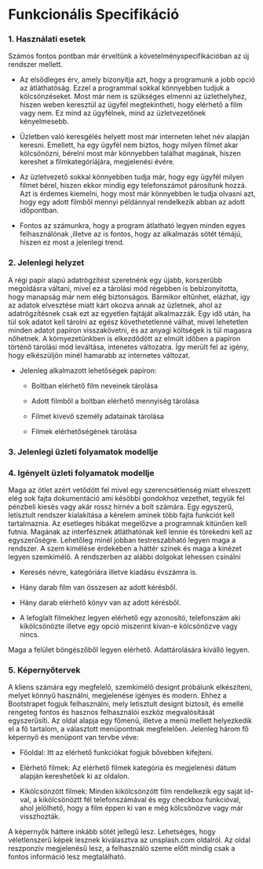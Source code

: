 # Funkcionális Specifikáció
### 1. Használati esetek

Számos fontos pontban már érveltünk a követelményspecifikációban az új rendszer mellett.

* Az elsődleges érv, amely bizonyítja azt, hogy a programunk a jobb opció az átláthatóság.
Ezzel a programmal sokkal könnyebben tudjuk a kölcsönzéseket.
Most már nem is szükséges elmenni az üzlethelyhez, hiszen weben keresztül
az ügyfél megtekintheti, hogy elérhető a film vagy nem.
Ez mind az ügyfélnek, mind az üzletvezetőnek kényelmesebb.

* Üzletben való keresgélés helyett most már interneten lehet név alapján keresni.
Emellett, ha egy ügyfél nem biztos, hogy milyen filmet akar kölcsönözni, bérelni
most már könnyebben találhat magának, hiszen kereshet a filmkategóriájára, megjelenési évére.

* Az üzletvezető sokkal könnyebben tudja már, hogy egy ügyfél milyen
filmet bérel, hiszen ekkor mindig egy telefonszámot párosítunk hozzá.
Azt is érdemes kiemelni, hogy most már könnyebben le tudja olvasni azt, 
hogy egy adott filmből mennyi példánnyal rendelkezik abban az adott időpontban.

* Fontos az számunkra, hogy a program átlatható legyen minden egyes felhasználónak
,illetve az is fontos, hogy az alkalmazás sötét témájú, hiszen ez most a jelenlegi trend. 

### 2. Jelenlegi helyzet
A régi papír alapú adatrögzítést szeretnénk egy újabb, korszerűbb megoldásra
váltani, mivel ez a tárolási mód régebben is bebizonyította, hogy manapság
már nem elég biztonságos. Bármikor eltűnhet, elázhat, így az adatok elvesztése
miatt kárt okozva annak az üzletnek, ahol az adatrögzítésnek csak ezt
az egyetlen fajtáját alkalmazzák. Egy idő után, ha túl sok adatot kell
tárolni az egész követhetetlenné válhat, mivel lehetetlen minden adatot
papíron visszakövetni, és az anyagi költségek is túl magasra nőhetnek.
A környezetünkben is elkezdődött az elmúlt időben a papíron történő 
tárolási mód leváltása, intenetes változatra. Így merült fel az igény,
hogy elkészüljön minél hamarabb az internetes változat.
- Jelenleg alkalmazott lehetőségek papíron:

   * Boltban elérhető film neveinek tárolása
   
   * Adott filmből a boltban elérhető mennyiség tárolása
   
   * Filmet kivevő személy adatainak tárolása
   
   * Filmek elérhetőségének tárolása
   
### 3. Jelenlegi üzleti folyamatok modellje
### 4. Igényelt üzleti folyamatok modellje

Maga az ötlet azért vetődött fel mivel egy szerencsétlenség miatt elveszett elég sok fajta dokumentáció ami késöbbi gondokhoz vezethet, tegyük fel pénzbeli kiesés vagy akár rossz hírnév a bolt számára.
Egy egyszerű, letisztult rendszer kialakítása a kérelem aminek több fajta funkciót kell tartalmaznia.
Az esetleges hibákat megelőzve a programnak kitünően kell futnia.
Magának az interfésznek átláthatónak kell lennie és törekedni kell az egyszerűségre.
Lehetőleg minél jobban testreszabható legyen maga a rendszer.
A szem kimélése érdekében a háttér színek és maga a kinézet legyen szemkimélő.
A rendszerben az alábbi dolgokat lehessen csinálni

   * Keresés névre, kategóriára illetve kiadásu évszámra is.
   
   * Hány darab film van összesen az adott kérésből.
   
   * Hány darab elérhető könyv van az adott kérésből.
   
   * A lefoglalt filmekhez legyen elérhető egy azonosító, telefonszám aki kikölcsönözte illetve egy opció miszerint kivan-e kölcsönözve vagy nincs.
   
Maga a felület böngészőből legyen elérhető.
Adattárolására kiválló legyen.
### 5. Képernyőtervek
A kliens számára egy megfelelő, szemkímélő designt próbálunk elkészíteni,
melyet könnyű használni, megjelenése igényes és modern. Ehhez a Bootstrapet
fogjuk felhasználni, mely letisztult designt biztosít, és emellé rengeteg
fontos és hasznos felhasználói eszköz megvalósítását egyszerűsíti. Az oldal
alapja egy főmenü, illetve a menü mellett helyezkedik el a fő tartalom,
a választott menüpontnak megfelelően. Jelenleg három fő képernyő és menüpont
van tervbe véve: 

* Főoldal: Itt az elérhető funkciókat fogjuk bővebben kifejteni.

* Elérhető filmek: Az elérhető filmek kategória és megjelenési dátum
alapján kereshetőek ki az oldalon.

* Kikölcsönzött filmek: Minden kikölcsönzött film rendelkezik egy saját
id-val, a kikölcsönöztt fél telefonszámával és egy checkbox funkcióval,
ahol jelölhető, hogy a film éppen ki van e még kölcsönözve vagy már 
visszhozták. 

A képernyők háttere inkább sötét jellegű lesz. Lehetséges, hogy véletlenszerű
képek lesznek kiválasztva az unsplash.com oldalról. Az oldal reszponzív
megjelenésű lesz, a felhasználó szeme előtt mindig csak a fontos információ
lesz megtalálható.
